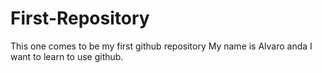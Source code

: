 # First-Repository
This one comes to be my first github repository
My name is Alvaro anda I want to learn to use github.

